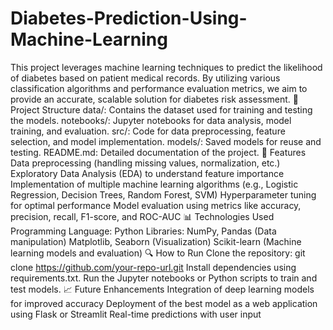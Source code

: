 # Diabetes-Prediction-Using-Machine-Learning
This project leverages machine learning techniques to predict the likelihood of diabetes based on patient medical records. By utilizing various classification algorithms and performance evaluation metrics, we aim to provide an accurate, scalable solution for diabetes risk assessment.
📂 Project Structure
data/: Contains the dataset used for training and testing the models.
notebooks/: Jupyter notebooks for data analysis, model training, and evaluation.
src/: Code for data preprocessing, feature selection, and model implementation.
models/: Saved models for reuse and testing.
README.md: Detailed documentation of the project.
🚀 Features
Data preprocessing (handling missing values, normalization, etc.)
Exploratory Data Analysis (EDA) to understand feature importance
Implementation of multiple machine learning algorithms (e.g., Logistic Regression, Decision Trees, Random Forest, SVM)
Hyperparameter tuning for optimal performance
Model evaluation using metrics like accuracy, precision, recall, F1-score, and ROC-AUC
📊 Technologies Used
Programming Language: Python
Libraries:
NumPy, Pandas (Data manipulation)
Matplotlib, Seaborn (Visualization)
Scikit-learn (Machine learning models and evaluation)
🔍 How to Run
Clone the repository: git clone https://github.com/your-repo-url.git
Install dependencies using requirements.txt.
Run the Jupyter notebooks or Python scripts to train and test models.
📈 Future Enhancements
Integration of deep learning models for improved accuracy
Deployment of the best model as a web application using Flask or Streamlit
Real-time predictions with user input
